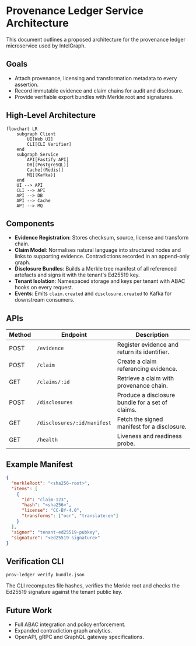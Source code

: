 # Provenance Ledger Service Architecture

This document outlines a proposed architecture for the provenance ledger microservice used by IntelGraph.

## Goals

- Attach provenance, licensing and transformation metadata to every assertion.
- Record immutable evidence and claim chains for audit and disclosure.
- Provide verifiable export bundles with Merkle root and signatures.

## High-Level Architecture

```mermaid
flowchart LR
    subgraph Client
        UI[Web UI]
        CLI[CLI Verifier]
    end
    subgraph Service
        API[Fastify API]
        DB[(PostgreSQL)]
        Cache[(Redis)]
        MQ[(Kafka)]
    end
    UI --> API
    CLI --> API
    API --> DB
    API --> Cache
    API --> MQ
```

## Components

- **Evidence Registration**: Stores checksum, source, license and transform chain.
- **Claim Model**: Normalises natural language into structured nodes and links to supporting evidence. Contradictions recorded in an append-only graph.
- **Disclosure Bundles**: Builds a Merkle tree manifest of all referenced artefacts and signs it with the tenant's Ed25519 key.
- **Tenant Isolation**: Namespaced storage and keys per tenant with ABAC hooks on every request.
- **Events**: Emits `claim.created` and `disclosure.created` to Kafka for downstream consumers.

## APIs

| Method | Endpoint                    | Description                                      |
| ------ | --------------------------- | ------------------------------------------------ |
| POST   | `/evidence`                 | Register evidence and return its identifier.     |
| POST   | `/claim`                    | Create a claim referencing evidence.             |
| GET    | `/claims/:id`               | Retrieve a claim with provenance chain.          |
| POST   | `/disclosures`              | Produce a disclosure bundle for a set of claims. |
| GET    | `/disclosures/:id/manifest` | Fetch the signed manifest for a disclosure.      |
| GET    | `/health`                   | Liveness and readiness probe.                    |

## Example Manifest

```json
{
  "merkleRoot": "<sha256-root>",
  "items": [
    {
      "id": "claim-123",
      "hash": "<sha256>",
      "license": "CC-BY-4.0",
      "transforms": ["ocr", "translate:en"]
    }
  ],
  "signer": "tenant-ed25519-pubkey",
  "signature": "<ed25519-signature>"
}
```

## Verification CLI

```
prov-ledger verify bundle.json
```

The CLI recomputes file hashes, verifies the Merkle root and checks the Ed25519 signature against the tenant public key.

## Future Work

- Full ABAC integration and policy enforcement.
- Expanded contradiction graph analytics.
- OpenAPI, gRPC and GraphQL gateway specifications.

